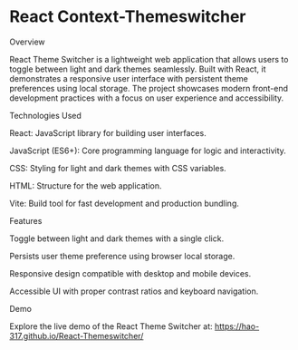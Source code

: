 # React Context-Themeswitcher

Overview

React Theme Switcher is a lightweight web application that allows users to toggle between light and dark themes seamlessly. Built with React, it demonstrates a responsive user interface with persistent theme preferences using local storage. The project showcases modern front-end development practices with a focus on user experience and accessibility.

Technologies Used





React: JavaScript library for building user interfaces.



JavaScript (ES6+): Core programming language for logic and interactivity.



CSS: Styling for light and dark themes with CSS variables.



HTML: Structure for the web application.



Vite: Build tool for fast development and production bundling.

Features





Toggle between light and dark themes with a single click.



Persists user theme preference using browser local storage.



Responsive design compatible with desktop and mobile devices.



Accessible UI with proper contrast ratios and keyboard navigation.

Demo

Explore the live demo of the React Theme Switcher at:
https://hao-317.github.io/React-Themeswitcher/
